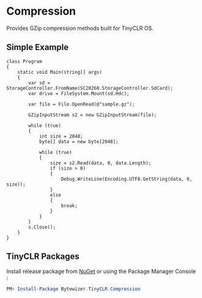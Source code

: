 # Compression

Provides GZip compression methods built for TinyCLR OS.

## Simple Example
```CSharp
class Program
{
    static void Main(string[] args)
    {
        var sd = StorageController.FromName(SC20260.StorageController.SdCard);
        var drive = FileSystem.Mount(sd.Hdc);    

        var file = File.OpenRead(@"sample.gz");

        GZipInputStream s2 = new GZipInputStream(file);

        while (true)
        {
            int size = 2048;
            byte[] data = new byte[2048];

            while (true)
            {
                size = s2.Read(data, 0, data.Length);
                if (size > 0)
                {
                    Debug.WriteLine(Encoding.UTF8.GetString(data, 0, size));
                }
                else
                {
                    break;
                }
            }
        }
        s.Close();
    }
}
```

## TinyCLR Packages
Install release package from [NuGet](https://www.nuget.org/packagesq=bytewizer.tinyclr) or using the Package Manager Console :
```powershell
PM> Install-Package Bytewizer.TinyCLR.Compression
```
